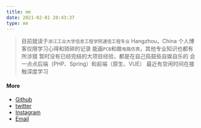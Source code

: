 ```yaml
---
title: me
date: 2021-02-01 20:43:37
type: me
---
```


> 目前就读于`浙江工业大学信息工程学院通信工程专业`
> Hangzhou，China
> 个人博客仅限学习心得和琐碎的记录
> 能画`PCB`和做`电路仿真`，其他专业知识也都有所涉猎
> 暂时没有已经完结的大项目经验，都是在自己捣鼓些自娱自乐的
> 会一点点后端（PHP、Spring）和前端（原生、VUE）
> 最近有空闲时间在接触深度学习

#### More ####

- [Github][1]
- [twitter][2]
- [Instagram][3]
- [Email][4]

[1]: https://github.com/boom1999
[2]: https://twitter.com/ZhichengLing
[3]: https://www.instagram.com/zhichengling66
[4]: mailto:lingzhicheng66@gmail.com
